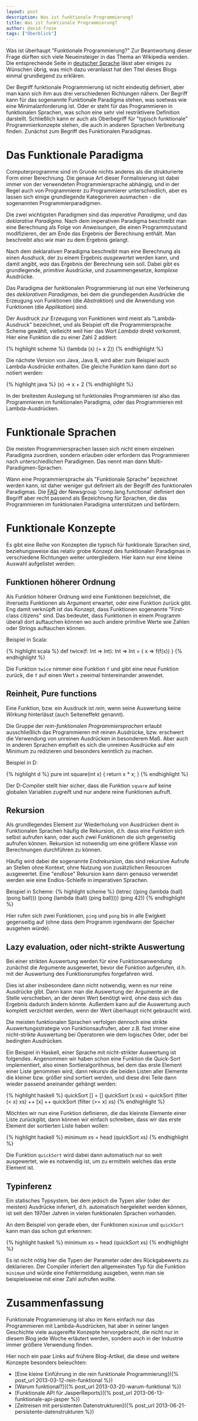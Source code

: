 ```yaml
---
layout: post
description: Was ist funktionale Programmierung?
title: Was ist funktionale Programmierung?
author: david-frese
tags: ["Überblick"]
---
```


Was ist überhaupt "Funktionale Programmierung?" Zur Beantwortung
dieser Frage dürften sich viele Neueinsteiger in das Thema an
Wikipedia wenden. Die entsprechende Seite in [deutscher
Sprache](http://de.wikipedia.org/wiki/Funktionale_Programmierung)
lässt aber einiges zu Wünschen übrig, was mich dazu veranlasst hat den
Titel dieses Blogs einmal grundlegend zu erklären.

<!-- more start -->

Der Begriff funktionale Programmierung ist nicht eindeutig definiert,
aber man kann sich ihm aus drei verschiedenen Richtungen nähern. Der
Begriff kann für das sogenannte Funktionale Paradigma stehen, was
soetwas wie eine Minimalanforderung ist. Oder er steht für das
Programmieren in funktionalen Sprachen, was schon eine sehr viel
restriktivere Definition darstellt. Schließlich kann er auch als
Oberbegriff für "typisch funktionale" Programmierkonzepte stehen, die
auch in anderen Sprachen Verbreitung finden. Zunächst zum Begriff des
Funktionalen Paradigmas.

Das Funktionale Paradigma
=========================

Computerprogramme sind im Grunde nichts anderes als die strukturierte
Form einer Berechnung. Die genaue Art dieser Formalisierung ist dabei
immer von der verwendeten Programmiersprache abhängig, und in der
Regel auch von Programmierer zu Programmierer unterschiedlich, aber es
lassen sich einige grundlegende Kategorieren ausmachen - die
sogenannten Programmierparadigmen.

Die zwei wichtigsten Paradigmen sind das _imperative Paradigma_, und
das _deklarative Paradigma_. Nach dem imperativen Paradigma beschreibt
man eine Berechnung als Folge von _Anweisungen_, die einen
Programmzustand modifizieren, der am Ende das Ergebnis der Berechnung
enthält. Man beschreibt also _wie_ man zu dem Ergebnis gelangt.

Nach dem deklarativen Paradigma beschreibt man eine Berechnung als
einen _Ausdruck_, der zu einem Ergebnis _ausgewertet_ werden kann, und
damit angibt, _was_ das Ergebnis der Berechnung sein soll. Dabei gibt
es grundlegende, _primitive_ Ausdrücke, und zusammengesetze,
_komplexe_ Ausdrücke.

Das Paradigma der funktionalen Programmierung ist nun eine
Verfeinerung des _deklarativen Paradigmas_, bei dem die grundlegenden
Ausdrücke die Erzeugung von Funktionen (die _Abstraktion_) und die
Anwendung von Funktionen (die _Applikation_) sind.

Der Ausdruck zur Erzeugung von Funktionen wird meist als
"Lambda-Ausdruck" bezeichnet, und als Beispiel oft die
Programmiersprache Scheme gewählt, vielleicht weil hier das Wort
_Lambda_ direkt vorkommt. Hier eine Funktion die zu einer Zahl 2
addiert:

{% highlight scheme %}
(lambda (x) (+ x 2))
{% endhighlight %}

Die nächste Version von Java, Java 8, wird aber zum Beispiel auch
Lambda-Ausdrücke enthalten. Die gleiche Funktion kann dann dort so
notiert werden:

{% highlight java %}
(x) -> x + 2
{% endhighlight %}

In der breitesten Auslegung ist funktionales Programmieren ist also
das Programmieren im funktionalen Paradigma, oder das Programmieren
mit Lambda-Ausdrücken.

Funktionale Sprachen
====================

Die meisten Programmiersprachen lassen sich nicht einem einzelnen
Paradigma zuordnen, sondern erlauben oder erfordern das Programmieren
nach unterschiedlichen Paradigmen. Das nennt man dann
Multi-Paradigmen-Sprachen.

Wann eine Programmiersprache als "Funktionale Sprache" bezeichnet
werden kann, ist daher weniger gut definiert als der Begriff des
funktionalen Paradigmas. Die
[FAQ](http://www.cs.nott.ac.uk/~gmh/faq.html) der Newsgroup
'comp.lang.functional' definiert den Begriff aber recht passend als
Bezeichnung für Sprachen, die das Programmieren im funktionalen
Paradigma unterstützen und befördern.

Funktionale Konzepte
====================

Es gibt eine Reihe von Konzepten die typisch für funktionale Sprachen
sind, beziehungsweise das relativ grobe Konzept des funktionalen
Paradigmas in verschiedene Richtungen weiter untergliedern. Hier kann
nur eine kleine Auswahl aufgelistet werden:

Funktionen höherer Ordnung
--------------------------

Als Funktion höherer Ordnung wird eine Funktionen bezeichnet, die
ihrerseits Funktionen als Argument erwartet, oder eine Funktion zurück
gibt. Eng damit verknüpft ist das Konzept, dass Funktionen sogenannte
"First-class citizens" sind. Das bedeutet, dass Funktionen in einem
Programm überall dort auftauchen können wo auch andere primitive Werte
wie Zahlen oder Strings auftauchen können.

Beispiel in Scala:

{% highlight scala %}
def twice(f: Int => Int): Int => Int = { x => f(f(x)) }
{% endhighlight %}

Die Funktion `twice` nimmer eine Funktion `f` und gibt eine neue
Funktion zurück, die `f` auf einen Wert `x` zweimal hintereinander
anwendet.

Reinheit, Pure functions
------------------------

Eine Funktion, bzw. ein Ausdruck ist _rein_, wenn seine Auswertung
keine _Wirkung_ hinterlässt (auch Seiteneffekt genannt).

Die Gruppe der _rein-funktionalen Programmiersprachen_ erlaubt
ausschließlich das Programmieren mit reinen Ausdrücke, bzw. erschwert
die Verwendung von unreinen Ausdrücken in besonderem Maß. Aber auch in
anderen Sprachen empfielt es sich die unreinen Ausdrücke auf ein
Minimum zu redizieren und besonders kenntlich zu machen.

Beispiel in D:

{% highlight d %}
pure int square(int x) {
  return x * x;
}
{% endhighlight %}

Der D-Compiler stellt hier sicher, dass die Funktion `square` auf keine
globalen Variablen zugreift und nur andere reine Funktionen aufruft.

Rekursion
---------

Als grundlegendes Element zur Wiederholung von Ausdrücken dient in
Funktionalen Sprachen häufig die Rekursion, d.h. dass eine Funktion
sich selbst aufrufen kann, oder auch zwei Funktionen die sich
gegenseitig aufrufen können. Rekursion ist notwendig um eine größere
Klasse von Berechnungen durchführen zu können.

Häufig wird dabei die sogenannte _Endrekursion_, das sind rekursive
Aufrufe an Stellen ohne Kontext, ohne Nutzung von zusätzlichen
Resourcen ausgewertet. Eine "endlose" Rekursion kann dann genauso
verwendet werden wie eine Endlos-Schleife in imperativen Sprachen.

Beispiel in Scheme:
{% highlight scheme %}
(letrec ((ping (lambda (ball) (pong ball)))
         (pong (lambda (ball) (ping ball))))
  (ping 42))
{% endhighlight %}

Hier rufen sich zwei Funktionen, `ping` und `pong` bis in alle
Ewigkeit gegenseitig auf (ohne dass dem Programm irgendwann der
Speicher ausgehen würde).

Lazy evaluation, oder nicht-strikte Auswertung
-----------------

Bei einer strikten Auswertung werden für eine Funktionsanwendung
zunächst die Argumente ausgewertet, bevor die Funktion aufgerufen,
d.h. mit der Auswertung des Funktionsrumpfes forgefahren wird.

Dies ist aber insbesondere dann nicht notwendig, wenn es nur reine
Ausdrücke gibt. Dann kann man die Auswertung der Argumente an die
Stelle verschieben, an der deren Wert benötigt wird, ohne dass sich
das Ergebnis dadurch ändern könnte. Außerdem kann auf die Auswertung
auch komplett verzichtet werden, wenn der Wert überhaupt nicht
gebraucht wird.

Die meisten funktionalen Sprachen verfolgen dennoch eine strikte
Auswertungsstrategie von Funktionsaufrufen, aber z.B. fast immer eine
nicht-strikte Auswertung bei Operatoren wie dem logisches Oder, oder
bei bedingten Ausdrücken.

Ein Beispiel in Haskell, einer Sprache mit nicht-strikter Auswertung
ist folgendes. Angenommen wir haben schon eine Funktion die Quick-Sort
implementiert, also einen Sortieralgorithmus, bei dem das erste
Element einer Liste genommen wird, dann rekursiv die beiden Listen
aller Elemente die kleiner bzw. größer sind sortiert werden, und diese
drei Teile dann wieder passend aneinander gehängt werden:

{% highlight haskell %}
quickSort [] = []
quickSort (x:xs) = quickSort (filter (< x) xs) ++ [x] ++ quickSort (filter (>= x) xs)
{% endhighlight %}

Möchten wir nun eine Funktion definieren, die das kleinste Elemente
einer Liste zurückgibt, dann können wir einfach schreiben, dass wir
das erste Element der sortierten Liste haben wollen:

{% highlight haskell %}
minimum xs = head (quickSort xs)
{% endhighlight %}

Die Funktion `quickSort` wird dabei dann automatisch nur so
weit ausgewertet, wie es notwendig ist, um zu ermitteln welches das
erste Element ist.

Typinferenz
-----------

Ein statisches Typsystem, bei dem jedoch die Typen aller (oder der
meisten) Ausdrücke inferiert, d.h. automatisch hergeleitet werden
können, ist seit den 1970er Jahren in vielen funktionalen Sprachen
vorhanden.

An dem Beispiel von gerade eben, der Funktionen `miminum` und
`quickSort` kann man das schon gut erkennen:

{% highlight haskell %}
minimum xs = head (quickSort xs)
{% endhighlight %}

Es ist nicht nötig hier die Typen der Parameter oder des Rückgabewerts
zu deklarieren. Der Compiler inferiert den allgemeinsten Typ für die
Funktion `minimum` und würde eine Fehlermeldung ausgeben, wenn man sie
beispielsweise mit einer Zahl aufrufen wollte.

Zusammenfassung
==============

Funktionale Programmierung ist also im Kern einfach nur das
Programmieren mit Lambda-Ausdrücken, hat aber in seiner langen
Geschichte viele ausgereifte Konzepte hervorgebracht, die nicht nur in
diesem Blog jede Woche erläutert werden, sondern auch in der Industrie
immer größere Verwendung finden.

Hier noch ein paar Links auf frühere Blog-Artikel, die diese und
weitere Konzepte besonders beleuchten:

- [Eine kleine Einführung in die rein funktionale Programmierung]({% post_url 2013-03-12-rein-funktional %})
- [Warum funktional?]({% post_url 2013-03-20-warum-funktional %})
- [Funktionale API für JasperReports]({% post_url 2013-06-13-funktionale-api-jasper %})
- [Zeitreisen mit persistenten Datenstrukturen]({% post_url 2013-06-21-persistente-datenstrukturen %})
